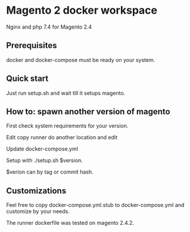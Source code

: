 # Magento 2 docker workspace

Nginx and php 7.4 for Magento 2.4

## Prerequisites

docker and docker-compose must be ready on your system.

## Quick start

Just run setup.sh and wait till it setups magento.

## How to: spawn another version of magento

First check system requirements for your version.

Edit copy runner do another location and edit

Update docker-compose.yml

Setup with ./setup.sh $version.

$verion can by tag or commit hash.

## Customizations

Feel free to copy docker-compose.yml.stub to docker-compose.yml and customize by your needs.

The runner dockerfile was tested on magento 2.4.2.
